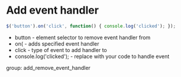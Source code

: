 # Add event handler

```javascript
$('button').on('click', function() { console.log('clicked'); });
```

- button - element selector to remove event handler from
- on( - adds specified event handler
- click - type of event to add handler to
- console.log('clicked'); - replace with your code to handle event

group: add_remove_event_handler
